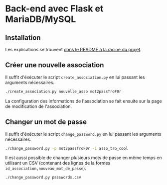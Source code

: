 # Back-end avec Flask et MariaDB/MySQL

## Installation

Les explications se trouvent [dans le README à la racine du projet](../README.md).


## Créer une nouvelle association

Il suffit d'éxécuter le script `create_association.py` en lui passant les arguments nécessaires.

```bash
./create_association.py nouvelle_asso mot2passTroF0r
```

La configuration des informations de l'association se fait ensuite sur la page de modification de l'association.


## Changer un mot de passe

Il suffit d'éxécuter le script `change_password.py` en lui passant les arguments nécessaires.

```bash
./change_password.py -p mot2passTroF0r -i asso_tro_cool
```

Il est aussi possible de changer plusieurs mots de passe en même temps en utilisant un CSV (contenant des lignes de la formes `id_association,nouveau_mot_de_passe`).

```bash
./change_password.py passwords.csv
```